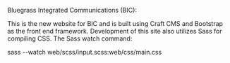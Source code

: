 Bluegrass Integrated Communications (BIC):

This is the new website for BIC and is built using Craft CMS and Bootstrap as the front end framework. Development of this site also utilizes Sass for compiling CSS. The Sass watch command:

sass --watch web/scss/input.scss:web/css/main.css


